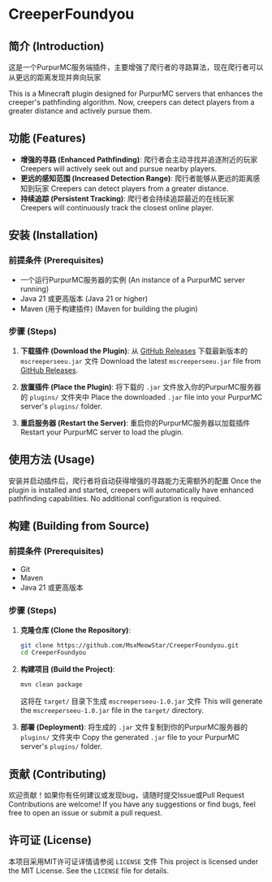 # CreeperFoundyou

## 简介 (Introduction)
这是一个PurpurMC服务端插件，主要增强了爬行者的寻路算法，现在爬行者可以从更远的距离发现并奔向玩家

This is a Minecraft plugin designed for PurpurMC servers that enhances the creeper's pathfinding algorithm. Now, creepers can detect players from a greater distance and actively pursue them.

## 功能 (Features)
*   **增强的寻路 (Enhanced Pathfinding)**: 爬行者会主动寻找并追逐附近的玩家
    Creepers will actively seek out and pursue nearby players.
*   **更远的感知范围 (Increased Detection Range)**: 爬行者能够从更远的距离感知到玩家
    Creepers can detect players from a greater distance.
*   **持续追踪 (Persistent Tracking)**: 爬行者会持续追踪最近的在线玩家
    Creepers will continuously track the closest online player.

## 安装 (Installation)

### 前提条件 (Prerequisites)
*   一个运行PurpurMC服务器的实例 (An instance of a PurpurMC server running)
*   Java 21 或更高版本 (Java 21 or higher)
*   Maven (用于构建插件) (Maven for building the plugin)

### 步骤 (Steps)
1.  **下载插件 (Download the Plugin)**:
    从 [GitHub Releases](https://github.com/MsxMeowStar/CreeperFoundyou/releases) 下载最新版本的 `mscreeperseeu.jar` 文件
    Download the latest `mscreeperseeu.jar` file from [GitHub Releases](https://github.com/MsxMeowStar/CreeperFoundyou/releases).

2.  **放置插件 (Place the Plugin)**:
    将下载的 `.jar` 文件放入你的PurpurMC服务器的 `plugins/` 文件夹中
    Place the downloaded `.jar` file into your PurpurMC server's `plugins/` folder.

3.  **重启服务器 (Restart the Server)**:
    重启你的PurpurMC服务器以加载插件
    Restart your PurpurMC server to load the plugin.

## 使用方法 (Usage)
安装并启动插件后，爬行者将自动获得增强的寻路能力无需额外的配置
Once the plugin is installed and started, creepers will automatically have enhanced pathfinding capabilities. No additional configuration is required.

## 构建 (Building from Source)

### 前提条件 (Prerequisites)
*   Git
*   Maven
*   Java 21 或更高版本

### 步骤 (Steps)
1.  **克隆仓库 (Clone the Repository)**:
    ```bash
    git clone https://github.com/MsxMeowStar/CreeperFoundyou.git
    cd CreeperFoundyou
    ```

2.  **构建项目 (Build the Project)**:
    ```bash
    mvn clean package
    ```
    这将在 `target/` 目录下生成 `mscreeperseeu-1.0.jar` 文件
    This will generate the `mscreeperseeu-1.0.jar` file in the `target/` directory.

3.  **部署 (Deployment)**:
    将生成的 `.jar` 文件复制到你的PurpurMC服务器的 `plugins/` 文件夹中
    Copy the generated `.jar` file to your PurpurMC server's `plugins/` folder.

## 贡献 (Contributing)
欢迎贡献！如果你有任何建议或发现bug，请随时提交Issue或Pull Request
Contributions are welcome! If you have any suggestions or find bugs, feel free to open an issue or submit a pull request.

## 许可证 (License)
本项目采用MIT许可证详情请参阅 `LICENSE` 文件
This project is licensed under the MIT License. See the `LICENSE` file for details.
